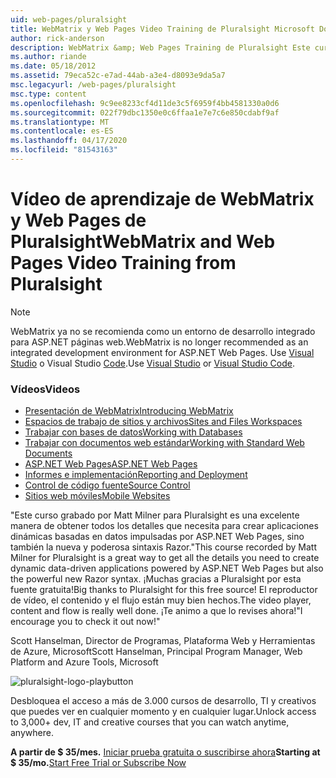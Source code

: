 ```yaml
---
uid: web-pages/pluralsight
title: WebMatrix y Web Pages Video Training de Pluralsight Microsoft Docs
author: rick-anderson
description: WebMatrix &amp; Web Pages Training de Pluralsight Este curso en profundidad le pondrá en marcha con WebMatrix y ASP.NET web Pages. Cubre todo el...
ms.author: riande
ms.date: 05/18/2012
ms.assetid: 79eca52c-e7ad-44ab-a3e4-d8093e9da5a7
msc.legacyurl: /web-pages/pluralsight
msc.type: content
ms.openlocfilehash: 9c9ee8233cf4d11de3c5f6959f4bb4581330a0d6
ms.sourcegitcommit: 022f79dbc1350e0c6ffaa1e7e7c6e850cdabf9af
ms.translationtype: MT
ms.contentlocale: es-ES
ms.lasthandoff: 04/17/2020
ms.locfileid: "81543163"
---
```

# <a name="webmatrix-and-web-pages-video-training-from-pluralsight"></a><span data-ttu-id="27859-104">Vídeo de aprendizaje de WebMatrix y Web Pages de Pluralsight</span><span class="sxs-lookup"><span data-stu-id="27859-104">WebMatrix and Web Pages Video Training from Pluralsight</span></span>

> [!NOTE] 
> <span data-ttu-id="27859-105">WebMatrix ya no se recomienda como un entorno de desarrollo integrado para ASP.NET páginas web.</span><span class="sxs-lookup"><span data-stu-id="27859-105">WebMatrix is no longer recommended as an integrated development environment for ASP.NET Web Pages.</span></span> <span data-ttu-id="27859-106">Use [Visual Studio](xref:web-pages/overview/getting-started/program-asp-net-web-pages-in-visual-studio) o Visual Studio [Code](https://code.visualstudio.com/).</span><span class="sxs-lookup"><span data-stu-id="27859-106">Use [Visual Studio](xref:web-pages/overview/getting-started/program-asp-net-web-pages-in-visual-studio) or [Visual Studio Code](https://code.visualstudio.com/).</span></span>

### <a name="videos"></a><span data-ttu-id="27859-107">Vídeos</span><span class="sxs-lookup"><span data-stu-id="27859-107">Videos</span></span>

- [<span data-ttu-id="27859-108">Presentación de WebMatrix</span><span class="sxs-lookup"><span data-stu-id="27859-108">Introducing WebMatrix</span></span>](https://pluralsight.com/training/Player?author=matt-milner&name=webmatrix-introduction-m1&mode=live&clip=0&course=webmatrix-introduction)
- [<span data-ttu-id="27859-109">Espacios de trabajo de sitios y archivos</span><span class="sxs-lookup"><span data-stu-id="27859-109">Sites and Files Workspaces</span></span>](https://pluralsight.com/training/Player?author=matt-milner&name=webmatrix-introduction-m2&mode=live&clip=0&course=webmatrix-introduction)
- [<span data-ttu-id="27859-110">Trabajar con bases de datos</span><span class="sxs-lookup"><span data-stu-id="27859-110">Working with Databases</span></span>](https://pluralsight.com/training/Player?author=matt-milner&name=webmatrix-introduction-m3&mode=live&clip=0&course=webmatrix-introduction)
- [<span data-ttu-id="27859-111">Trabajar con documentos web estándar</span><span class="sxs-lookup"><span data-stu-id="27859-111">Working with Standard Web Documents</span></span>](https://pluralsight.com/training/Player?author=matt-milner&name=webmatrix-introduction-m4&mode=live&clip=0&course=webmatrix-introduction)
- [<span data-ttu-id="27859-112">ASP.NET Web Pages</span><span class="sxs-lookup"><span data-stu-id="27859-112">ASP.NET Web Pages</span></span>](https://pluralsight.com/training/Player?author=matt-milner&name=webmatrix-introduction-m5&mode=live&clip=0&course=webmatrix-introduction)
- [<span data-ttu-id="27859-113">Informes e implementación</span><span class="sxs-lookup"><span data-stu-id="27859-113">Reporting and Deployment</span></span>](https://pluralsight.com/training/Player?author=matt-milner&name=webmatrix-introduction-m8&mode=live&clip=0&course=webmatrix-introduction)
- [<span data-ttu-id="27859-114">Control de código fuente</span><span class="sxs-lookup"><span data-stu-id="27859-114">Source Control</span></span>](https://pluralsight.com/training/Player?author=matt-milner&name=webmatrix-introduction-m9&mode=live&clip=0&course=webmatrix-introduction)
- [<span data-ttu-id="27859-115">Sitios web móviles</span><span class="sxs-lookup"><span data-stu-id="27859-115">Mobile Websites</span></span>](https://pluralsight.com/training/Player?author=matt-milner&name=webmatrix-introduction-m10&mode=live&clip=0&course=webmatrix-introduction)

<span data-ttu-id="27859-116">"Este curso grabado por Matt Milner para Pluralsight es una excelente manera de obtener todos los detalles que necesita para crear aplicaciones dinámicas basadas en datos impulsadas por ASP.NET Web Pages, sino también la nueva y poderosa sintaxis Razor.</span><span class="sxs-lookup"><span data-stu-id="27859-116">"This course recorded by Matt Milner for Pluralsight is a great way to get all the details you need to create dynamic data-driven applications powered by ASP.NET Web Pages but also the powerful new Razor syntax.</span></span> <span data-ttu-id="27859-117">¡Muchas gracias a Pluralsight por esta fuente gratuita!</span><span class="sxs-lookup"><span data-stu-id="27859-117">Big thanks to Pluralsight for this free source!</span></span> <span data-ttu-id="27859-118">El reproductor de vídeo, el contenido y el flujo están muy bien hechos.</span><span class="sxs-lookup"><span data-stu-id="27859-118">The video player, content and flow is really well done.</span></span> <span data-ttu-id="27859-119">¡Te animo a que lo revises ahora!"</span><span class="sxs-lookup"><span data-stu-id="27859-119">I encourage you to check it out now!"</span></span>

<span data-ttu-id="27859-120">Scott Hanselman, Director de Programas, Plataforma Web y Herramientas de Azure, Microsoft</span><span class="sxs-lookup"><span data-stu-id="27859-120">Scott Hanselman, Principal Program Manager, Web Platform and Azure Tools, Microsoft</span></span>

![pluralsight-logo-playbutton](pluralsight/_static/image1.png)

<span data-ttu-id="27859-122">Desbloquea el acceso a más de 3.000 cursos de desarrollo, TI y creativos que puedes ver en cualquier momento y en cualquier lugar.</span><span class="sxs-lookup"><span data-stu-id="27859-122">Unlock access to 3,000+ dev, IT and creative courses that you can watch anytime, anywhere.</span></span>

<span data-ttu-id="27859-123">**A partir de $ 35/mes.** [Iniciar prueba gratuita o suscribirse ahora](https://www.pluralsight.com/pricing&amp;utm_source=microsoft&amp;utm_medium=sponsored-page&amp;utm_content=webmatrix&amp;utm_campaign=microsoft-sponsored-course)</span><span class="sxs-lookup"><span data-stu-id="27859-123">**Starting at $ 35/mo.**[Start Free Trial or Subscribe Now](https://www.pluralsight.com/pricing&amp;utm_source=microsoft&amp;utm_medium=sponsored-page&amp;utm_content=webmatrix&amp;utm_campaign=microsoft-sponsored-course)</span></span>

